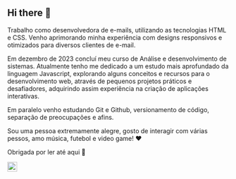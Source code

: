 ## Hi there 👋

Trabalho como desenvolvedora de e-mails, utilizando as tecnologias HTML e CSS. Venho aprimorando minha experiência com designs responsivos e otimizados para diversos clientes de e-mail.

Em dezembro de 2023 concluí meu curso de Análise e desenvolvimento de sistemas. Atualmente tenho me dedicado a um estudo mais aprofundado da linguagem Javascript, explorando alguns conceitos e recursos para o desenvolvimento web,  através de pequenos projetos práticos e desafiadores, adquirindo assim experiência na criação de aplicações interativas.

Em paralelo venho estudando Git e Github, versionamento de código, separação de preocupações e afins.

Sou uma pessoa extremamente alegre, gosto de interagir com várias pessos, amo música, futebol e video game! ❤️

Obrigada por ler até aqui 🥰

<a href="https://www.linkedin.com/in/daniele-oliveira-jacob/"><img src="https://www.svgrepo.com/show/57106/linkedin.svg" width="22px" /></a>
